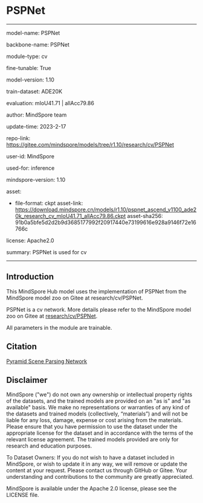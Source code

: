# PSPNet

---

model-name: PSPNet

backbone-name: PSPNet

module-type: cv

fine-tunable: True

model-version: 1.10

train-dataset: ADE20K

evaluation: mIoU41.71 | allAcc79.86

author: MindSpore team

update-time: 2023-2-17

repo-link: <https://gitee.com/mindspore/models/tree/r1.10/research/cv/PSPNet>

user-id: MindSpore

used-for: inference

mindspore-version: 1.10

asset:

-
    file-format: ckpt
    asset-link: <https://download.mindspore.cn/models/r1.10/pspnet_ascend_v1100_ade20k_research_cv_mIoU41.71_allAcc79.86.ckpt>
    asset-sha256: 91b0a5bfe5d2d2b9d3685177992f20917440e73199616e928a9146f72e16766c

license: Apache2.0

summary: PSPNet is used for cv

---

## Introduction

This MindSpore Hub model uses the implementation of PSPNet from the MindSpore model zoo on Gitee at research/cv/PSPNet.

PSPNet is a cv network. More details please refer to the MindSpore model zoo on Gitee at [research/cv/PSPNet](https://gitee.com/mindspore/models/blob/r1.10/research/cv/PSPNet/README.md).

All parameters in the module are trainable.

## Citation

[Pyramid Scene Parsing Network](https://arxiv.org/pdf/1612.01105.pdf)

## Disclaimer

MindSpore ("we") do not own any ownership or intellectual property rights of the datasets, and the trained models are provided on an "as is" and "as available" basis. We make no representations or warranties of any kind of the datasets and trained models (collectively, “materials”) and will not be liable for any loss, damage, expense or cost arising from the materials. Please ensure that you have permission to use the dataset under the appropriate license for the dataset and in accordance with the terms of the relevant license agreement. The trained models provided are only for research and education purposes.

To Dataset Owners: If you do not wish to have a dataset included in MindSpore, or wish to update it in any way, we will remove or update the content at your request. Please contact us through GitHub or Gitee. Your understanding and contributions to the community are greatly appreciated.

MindSpore is available under the Apache 2.0 license, please see the LICENSE file.
